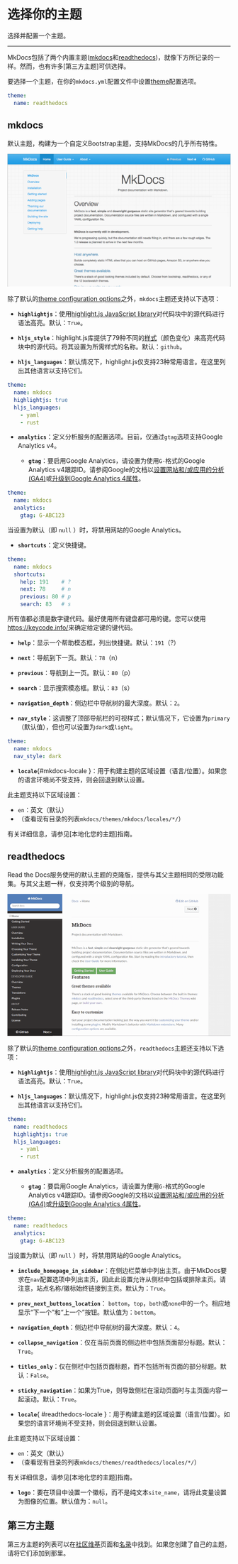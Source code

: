 # 选择你的主题

选择并配置一个主题。

---

MkDocs包括了两个内置主题([mkdocs](#mkdocs)和[readthedocs](#readthedocs))，就像下方所记录的一样。然而，也有许多[第三方主题]可供选择。

要选择一个主题，在你的`mkdocs.yml`配置文件中设置[theme]配置选项。

```yaml
theme:
  name: readthedocs
```

## mkdocs

默认主题，构建为一个自定义Bootstrap主题，支持MkDocs的几乎所有特性。

![mkdocs](../img/mkdocs.png)

除了默认的[theme configuration options][theme]之外，`mkdocs`主题还支持以下选项：

*   __`highlightjs`__：使用[highlight.js JavaScript library]对代码块中的源代码进行语法高亮。默认：`True`。

*   __`hljs_style`__：highlight.js库提供了79种不同的[样式]（颜色变化）来高亮代码块中的源代码。将其设置为所需样式的名称。默认：`github`。

*   __`hljs_languages`__：默认情况下，highlight.js仅支持23种常用语言。在这里列出其他语言以支持它们。

```yaml
theme:
  name: mkdocs
  highlightjs: true
  hljs_languages:
    - yaml
    - rust
```

*   __`analytics`__：定义分析服务的配置选项。目前，仅通过`gtag`选项支持Google Analytics v4。

    *   __`gtag`__：要启用Google Analytics，请设置为使用`G-`格式的Google Analytics v4跟踪ID。请参阅Google的文档以[设置网站和/或应用的分析(GA4)][setup-GA4]或[升级到Google Analytics 4属性][upgrade-GA4]。

```yaml
theme:
  name: mkdocs
  analytics:
    gtag: G-ABC123
```

当设置为默认（即 `null` ）时，将禁用网站的Google Analytics。

*   __`shortcuts`__：定义快捷键。

```yaml
theme:
  name: mkdocs
  shortcuts:
    help: 191    # ?
    next: 78     # n
    previous: 80 # p
    search: 83   # s
```

所有值都必须是数字键代码。最好使用所有键盘都可用的键。您可以使用<https://keycode.info/>来确定给定键的键代码。

*   __`help`__：显示一个帮助模态框，列出快捷键。默认：`191`（&quest;）

*   __`next`__：导航到下一页。默认：`78`（n）

*   __`previous`__：导航到上一页。默认：`80`（p）

*   __`search`__：显示搜索模态框。默认：`83`（s）

*   __`navigation_depth`__：侧边栏中导航树的最大深度。默认：`2`。

*   __`nav_style`__：这调整了顶部导航栏的可视样式；默认情况下，它设置为`primary`（默认值），但也可以设置为`dark`或`light`。

```yaml
theme:
  name: mkdocs
  nav_style: dark
```

*   __`locale`__{#mkdocs-locale }：用于构建主题的区域设置（语言/位置）。如果您的语言环境尚不受支持，则会回退到默认设置。

此主题支持以下区域设置：

* `en`：英文（默认）
* （查看现有目录的列表`mkdocs/themes/mkdocs/locales/*/`）

有关详细信息，请参见[本地化您的主题]指南。

## readthedocs

Read the Docs服务使用的默认主题的克隆版，提供与其父主题相同的受限功能集。与其父主题一样，仅支持两个级别的导航。

![ReadTheDocs](../img/readthedocs.png)

除了默认的[theme configuration options][theme]之外，`readthedocs`主题还支持以下选项：

*   __`highlightjs`__：使用[highlight.js JavaScript library]对代码块中的源代码进行语法高亮。默认：`True`。

*   __`hljs_languages`__：默认情况下，highlight.js仅支持23种常用语言。在这里列出其他语言以支持它们。

```yaml
theme:
  name: readthedocs
  highlightjs: true
  hljs_languages:
    - yaml
    - rust
```

*   __`analytics`__：定义分析服务的配置选项。

    *   __`gtag`__：要启用Google Analytics，请设置为使用`G-`格式的Google Analytics v4跟踪ID。请参阅Google的文档以[设置网站和/或应用的分析(GA4)][setup-GA4]或[升级到Google Analytics 4属性][upgrade-GA4]。

```yaml
theme:
  name: readthedocs
  analytics:
    gtag: G-ABC123
```

当设置为默认（即 `null` ）时，将禁用网站的Google Analytics。

*   __`include_homepage_in_sidebar`__：在侧边栏菜单中列出主页。由于MkDocs要求在`nav`配置选项中列出主页，因此此设置允许从侧栏中包括或排除主页。请注意，站点名称/徽标始终链接到主页。默认为：`True`。

*   __`prev_next_buttons_location`__： `bottom`，`top`，`both`或`none`中的一个。相应地显示“下一个”和“上一个”按钮。默认值为：`bottom`。

*   __`navigation_depth`__：侧边栏中导航树的最大深度。默认：`4`。

*   __`collapse_navigation`__：仅在当前页面的侧边栏中包括页面部分标题。默认：`True`。

*   __`titles_only`__：仅在侧栏中包括页面标题，而不包括所有页面的部分标题。默认：`False`。

*   __`sticky_navigation`__：如果为True，则导致侧栏在滚动页面时与主页面内容一起滚动。默认：`True`。

*   __`locale`__{ #readthedocs-locale }：用于构建主题的区域设置（语言/位置）。如果您的语言环境尚不受支持，则会回退到默认设置。

此主题支持以下区域设置：

* `en`：英文（默认）
* （查看现有目录的列表`mkdocs/themes/readthedocs/locales/*/`）

有关详细信息，请参见[本地化您的主题]指南。

*   __`logo`__：要在项目中设置一个徽标，而不是纯文本`site_name`，请将此变量设置为图像的位置。默认值为：`null`。

## 第三方主题

第三方主题的列表可以在[社区维基]页面和[名录][catalog]中找到。如果您创建了自己的主题，请将它们添加到那里。

[third party themes]: #third-party-themes
[theme]: configuration.md#theme
[Bootstrap]: https://getbootstrap.com/
[highlight.js JavaScript library]: https://highlightjs.org/
[样式]: https://highlightjs.org/static/demo/
[setup-GA4]: https://support.google.com/analytics/answer/9304153?hl=en&ref_topic=9303319
[upgrade-GA4]: https://support.google.com/analytics/answer/9744165?hl=en&ref_topic=9303319
[Read the Docs]: https://readthedocs.org/
[社区维基]: https://github.com/mkdocs/mkdocs/wiki/MkDocs-Themes
[catalog]: https://github.com/mkdocs/catalog#-theming
[localizing your theme]: localizing-your-theme.md